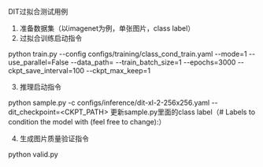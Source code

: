 DIT过拟合测试用例

1. 准备数据集（以imagenet为例，单张图片，class label）
2. 过拟合训练启动指令

python train.py --config configs/training/class_cond_train.yaml --mode=1 --use_parallel=False --data_path=<PATH> --train_batch_size=1 --epochs=3000 --ckpt_save_interval=100 --ckpt_max_keep=1

3. 推理启动指令

python sample.py -c configs/inference/dit-xl-2-256x256.yaml --dit_checkpoint=<CKPT_PATH>
更新sample.py里面的class label（# Labels to condition the model with (feel free to change):）

4. 生成图片质量验证指令

python valid.py
